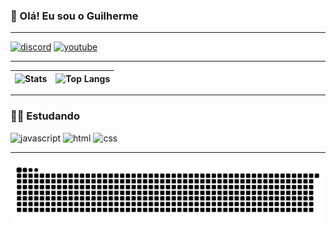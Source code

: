 ### 👋 Olá! Eu sou o Guilherme

---
[![discord](https://img.shields.io/badge/Discord-7289DA?style=for-the-badge&logo=discord&logoColor=white)](https://discord.com/users/634820119251386369)
[![youtube](https://img.shields.io/badge/YouTube-FF0000?style=for-the-badge&logo=youtube&logoColor=white)](https://www.youtube.com/channel/UCv1eTQiJ0NEOrrdktmjMUzw)

---
| ![Stats](https://github-readme-stats.vercel.app/api?username=xGuiix&count_private=true&show_icons=true&title_color=246bce&text_color=ffffff&bg_color=151515&include_all_commits=true&hide_border=true&hide_title=true) | ![Top Langs](https://github-readme-stats.vercel.app/api/top-langs/?username=xGuiix&count_private=true&show_icons=true&layout=compact&title_color=246bced&text_color=ffffff&bg_color=151515&hide_border=true) |
| ------------- | ------------- |
---

### 👨‍💻 Estudando

![javascript](https://img.shields.io/badge/JavaScript-F7DF1E?style=for-the-badge&logo=javascript&logoColor=black)
![html](https://img.shields.io/badge/HTML-239120?style=for-the-badge&logo=html5&logoColor=white)
![css](https://img.shields.io/badge/CSS-239120?&style=for-the-badge&logo=css3&logoColor=white)

---

![Snake animation](https://github.com/xGuiix/xGuiix/blob/main/blob/output/github-contribution-grid-snake.svg)
